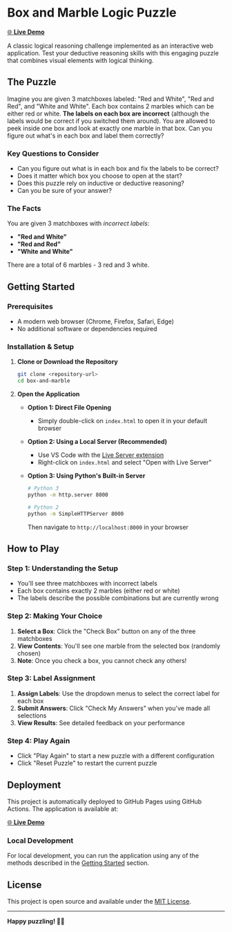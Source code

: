 # Box and Marble Logic Puzzle

[🌐 **Live Demo**](https://horaciovelvetine.github.io/box-and-marble/)

A classic logical reasoning challenge implemented as an interactive web application. Test your deductive reasoning skills with this engaging puzzle that combines visual elements with logical thinking.

## The Puzzle

Imagine you are given 3 matchboxes labeled: "Red and White", "Red and Red", and "White and White". Each box contains 2 marbles which can be either red or white. **The labels on each box are incorrect** (although the labels would be correct if you switched them around). You are allowed to peek inside one box and look at exactly one marble in that box. Can you figure out what's in each box and label them correctly?

### Key Questions to Consider

- Can you figure out what is in each box and fix the labels to be correct? 
- Does it matter which box you choose to open at the start? 
- Does this puzzle rely on inductive or deductive reasoning? 
- Can you be sure of your answer?

### The Facts

You are given 3 matchboxes with *incorrect labels*:
- **"Red and White"** 
- **"Red and Red"**   
- **"White and White"** 

There are a total of 6 marbles - 3 red and 3 white.

## Getting Started

### Prerequisites

- A modern web browser (Chrome, Firefox, Safari, Edge)
- No additional software or dependencies required

### Installation & Setup

1. **Clone or Download the Repository**
   ```bash
   git clone <repository-url>
   cd box-and-marble
   ```

2. **Open the Application**
   - **Option 1: Direct File Opening**
     - Simply double-click on `index.html` to open it in your default browser
   
   - **Option 2: Using a Local Server (Recommended)**
     - Use VS Code with the [Live Server extension](https://marketplace.visualstudio.com/items?itemName=ritwickdey.LiveServer)
     - Right-click on `index.html` and select "Open with Live Server"
   
   - **Option 3: Using Python's Built-in Server**
     ```bash
     # Python 3
     python -m http.server 8000
     
     # Python 2
     python -m SimpleHTTPServer 8000
     ```
     Then navigate to `http://localhost:8000` in your browser

## How to Play

### Step 1: Understanding the Setup
- You'll see three matchboxes with incorrect labels
- Each box contains exactly 2 marbles (either red or white)
- The labels describe the possible combinations but are currently wrong

### Step 2: Making Your Choice
1. **Select a Box**: Click the "Check Box" button on any of the three matchboxes
2. **View Contents**: You'll see one marble from the selected box (randomly chosen)
3. **Note**: Once you check a box, you cannot check any others!

### Step 3: Label Assignment
1. **Assign Labels**: Use the dropdown menus to select the correct label for each box
2. **Submit Answers**: Click "Check My Answers" when you've made all selections
3. **View Results**: See detailed feedback on your performance

### Step 4: Play Again
- Click "Play Again" to start a new puzzle with a different configuration
- Click "Reset Puzzle" to restart the current puzzle

## Deployment

This project is automatically deployed to GitHub Pages using GitHub Actions. The application is available at:

[🌐 **Live Demo**](https://horaciovelvetine.github.io/box-and-marble/)

### Local Development

For local development, you can run the application using any of the methods described in the [Getting Started](#getting-started) section.

## License

This project is open source and available under the [MIT License](LICENSE).

---

**Happy puzzling! 🧩✨**

